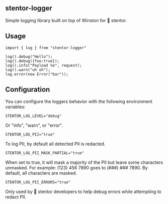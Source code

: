 ## stentor-logger

Simple logging library built on top of Winston for 📣 stentor.

## Usage

```
import { log } from "stentor-logger"

log().debug("Hello");
log().debug({foo:true});
log().info("Payload %o", request);
log().warn("uh oh");
log.error(new Error("bar"));

```

## Configuration

You can configure the loggers behavior with the following environment variables:

```
STENTOR_LOG_LEVEL="debug"
```

Or "info", "warn", or "error".

```
STENTOR_LOG_PII="true"
```

To log PII, by default all detected PII is redacted.

```
STENTOR_LOG_PII_MASK_PARTIAL="true"
```

When set to true, it will mask a majority of the PII but leave some characters unmasked. For example: (123) 456 7890 goes to (###) ### 7890.
By default, all characters are masked.

```
STENTOR_LOG_PII_ERRORS="true"
```

Only used by 📣 stentor developers to help debug errors while attempting to redact PII.

